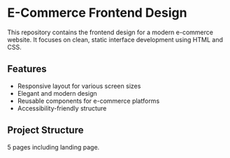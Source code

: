 # E-Commerce Frontend Design

This repository contains the frontend design for a modern e-commerce website. It focuses on clean, static interface development using HTML and CSS.

## Features

- Responsive layout for various screen sizes
- Elegant and modern design
- Reusable components for e-commerce platforms
- Accessibility-friendly structure

## Project Structure
5 pages including landing page.
